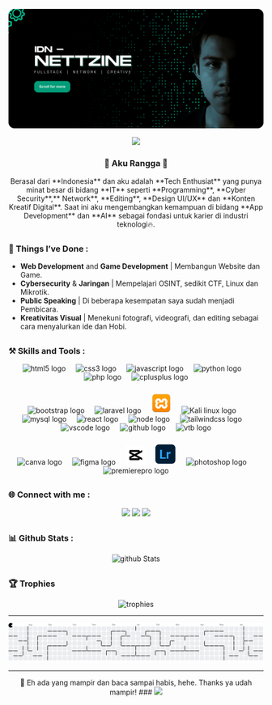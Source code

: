 ![Rangga a.k.a NettZine](img/alamak.png)
<br>
<p align="center">
  <img src="https://readme-typing-svg.demolab.com?font=JetBrains+Mono&weight=500&size=26&duration=3500&pause=500&color=40FDC1&width=500&lines=WELCOME+TO+IDN+-+NETTZINE+!;FULLSTACK++%7C++NETWORK++%7C++CREATIVE;AKU+SUKA+MEMPELAJARI+HAL+BARU!">
</p>

<h3 align="center">👋 Aku Rangga 👋</h3>
<p align="center">
Berasal dari **Indonesia** dan aku adalah **Tech Enthusiat** yang punya minat besar di bidang **IT** seperti **Programming**, **Cyber Security**,** Network**, **Editing**, **Design UI/UX** dan **Konten Kreatif Digital**. Saat ini aku mengembangkan kemampuan di bidang **App Development** dan **AI** sebagai fondasi untuk karier di industri teknologi🔥.
</p>

##

### 🚀 Things I’ve Done :

- **Web Development** and **Game Development** | Membangun Website dan Game.
- **Cybersecurity** & **Jaringan** | Mempelajari OSINT, sedikit CTF, Linux dan Mikrotik.
- **Public Speaking** | Di beberapa kesempatan saya sudah menjadi Pembicara.
- **Kreativitas Visual** | Menekuni fotografi, videografi, dan editing sebagai cara menyalurkan ide dan Hobi.

##

### ⚒️ Skills and Tools :

<div align="center" font-size="30px">
  <img src="https://skillicons.dev/icons?i=html" height="40" alt="html5 logo"  />
  <img width="12" />
  <img src="https://skillicons.dev/icons?i=css" height="40" alt="css3 logo"  />
  <img width="12" />
  <img src="https://skillicons.dev/icons?i=js" height="40" alt="javascript logo"  />
  <img width="12" />
  <img src="https://skillicons.dev/icons?i=py" height="40" alt="python logo"  />
  <img width="12" />
  <img src="https://skillicons.dev/icons?i=php" height="40" alt="php logo"  />
  <img width="12" />
  <img src="https://skillicons.dev/icons?i=cpp" height="40" alt="cplusplus logo"  />
</div>

###

<div align="center">
  <img src="https://skillicons.dev/icons?i=bootstrap" height="40" alt="bootstrap logo"  />
  <img width="12" />
  <img src="https://skillicons.dev/icons?i=laravel" height="40" alt="laravel logo"  />
  <img width="12" />
  <img src="img/xampp.png" height="40" alt="xampp logo"  />
  <img width="12" />
  <img src="https://skillicons.dev/icons?i=kali" height="40" alt="Kali linux logo"  />
  <img width="12" />
  <img src="https://skillicons.dev/icons?i=mysql" height="40" alt="mysql logo"  />
  <img width="12" />
  <img src="https://skillicons.dev/icons?i=react" height="40" alt="react logo"  />
  <img width="12" />
  <img src="https://skillicons.dev/icons?i=nodejs" height="40" alt="node logo"  />
  <img width="12" />
  <img src="https://skillicons.dev/icons?i=tailwind" height="40" alt="tailwindcss logo"  />
  <img width="12" />
  <img src="https://skillicons.dev/icons?i=vscode" height="40" alt="vscode logo"  />
  <img width="12" />
  <img src="https://skillicons.dev/icons?i=github" height="40" alt="github logo"  />
  <img width="12" />
  <img src="https://images.icon-icons.com/2699/PNG/512/virtualbox_logo_icon_169253.png" height="38" alt="vtb logo"  />
</div>

###

<div align="center">
  <img src="https://cdn.jsdelivr.net/gh/devicons/devicon/icons/canva/canva-original.svg" height="40" alt="canva logo"  />
  <img width="12" />
  <img src="https://skillicons.dev/icons?i=figma" height="40" alt="figma logo"  />
  <img width="12" />
  <img src="img/CapCut_logo.png" height="38" alt="cc logo"  border_radius=5/>
  <img width="12" />
  <img src="img/lr.png" height="42" alt="lr logo"  />
  <img width="12" />
  <img src="https://skillicons.dev/icons?i=ps" height="40" alt="photoshop logo"  />
  <img width="12" />
  <img src="https://skillicons.dev/icons?i=pr" height="40" alt="premierepro logo"  />
</div>

##

### 🌐 Connect with me :

<p align="center">
  <a href="mailto:ranggapratama3004@gmail.com"><img src="https://img.shields.io/badge/-Email-EA4335?style=for-the-badge&logo=gmail&logoColor=white" /></a>
  <a href="https://wa.me/6282284738611"><img src="https://img.shields.io/badge/-WhatsApp-25D366?style=for-the-badge&logo=whatsapp&logoColor=white" /></a>
  <a href="https://www.instagram.com/ranggasrypratama/"><img src="https://img.shields.io/badge/Instagram-E4405F?style=for-the-badge&logo=instagram&logoColor=white" /></a>
</p>

##

### 📊 Github Stats :

<div align="center">
<img src="https://github-readme-stats.vercel.app/api?username=IDN-NettZine&show_icons=true&theme=tokyonight&border_radius=5" alt="github Stats"/>
</div>
  <!--![GitHub Stats](https://github-readme-stats.vercel.app/api?username=IDN-NettZine&show_icons=true&theme=tokyonight&border_radius=5)-->

##

### 🏆 Trophies

<div align="center">
<img src="https://github-trophies.vercel.app/?username=IDN-NettZine&theme=radical&no-frame=false&no-bg=false&margin-w=4" alt="trophies"/>
</div>

---

<picture>
  <source media="(prefers-color-scheme: dark)" srcset="https://raw.githubusercontent.com/Hanif-ID/Hanif-ID/output/pacman-contribution-graph-dark.svg">
  <source media="(prefers-color-scheme: blue)" srcset="https://raw.githubusercontent.com/Hanif-ID/Hanif-ID/output/pacman-contribution-graph.svg">
  <img alt="pacman contribution graph" src="https://raw.githubusercontent.com/Hanif-ID/Hanif-ID/output/pacman-contribution-graph.svg">
</picture>

---

<p align="center">
  🚀 Eh ada yang mampir dan baca sampai habis, hehe. Thanks ya udah mampir!
  ###
  <img src="https://readme-typing-svg.demolab.com?font=JetBrains+Mono&weight=500&duration=3000&pause=1200&color=40FDC1&center=true&vCenter=true&multiline=true&width=500&height=100&lines=Kamu+mau+tau+kenapa+aku+suka+ngoding%3F;Soalnya+aku+suka+bikin+%22Commit%22....;apalagi+commit+ke+kamu+%F0%9F%98%98">
</p>

